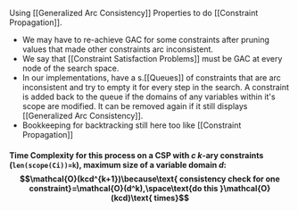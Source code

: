 Using [[Generalized Arc Consistency]] Properties to do [[Constraint Propagation]].
- We may have to re-achieve GAC for some constraints after pruning values that made other constraints arc inconsistent.
- We say that [[Constraint Satisfaction Problems]] must be GAC at every node of the search space.
- In our implementations, have a s.[[Queues]] of constraints that are arc inconsistent and try to empty it for every step in the search. A constraint is added back to the queue if the domains of any variables within it's scope are modified. It can be removed again if it still displays [[Generalized Arc Consistency]].
- Bookkeeping for backtracking still here too like [[Constraint Propagation]]
#### Time Complexity for this process on a CSP with $c$ $k$-ary constraints (`len(scope(Ci))=k`), maximum size of a variable domain $d$:$$\mathcal{O}(kcd^{k+1})\because\text{ consistency check for one constraint}=\mathcal{O}(d^k),\space\text{do this }\mathcal{O}(kcd)\text{ times}$$